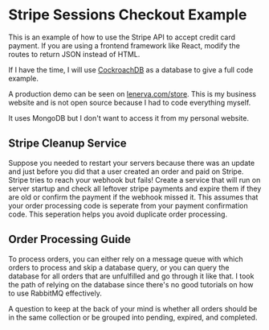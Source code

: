 # Stripe Sessions Checkout Example

This is an example of how to use the Stripe API to accept credit card payment.
If you are using a frontend framework like React, modify the routes to return JSON instead of HTML.

If I have the time, I will use [CockroachDB](https://www.cockroachlabs.com/blog/migrate-heroku-postgres-cockroachdb-serverless/#step-2-create-a-cockroachdb-cloud-account) as a database to give a full code example.

A production demo can be seen on [lenerva.com/store](https://lenerva.com/store). This is my business website and is not open source because I had to code everything myself.

It uses MongoDB but I don't want to access it from my personal website.

## Stripe Cleanup Service

Suppose you needed to restart your servers because there was an update and just before you did that a user created an order and paid on Stripe. Stripe tries to reach your webhook but fails! Create a service that will run on server startup and check all leftover stripe payments and expire them if they are old or confirm the payment if the webhook missed it. This assumes that your order processing code is seperate from your payment confirmation code. This seperation helps you avoid duplicate order processing.

## Order Processing Guide

To process orders, you can either rely on a message queue with which orders to process and skip a database query, or you can query the database for all orders that are unfulfilled and go through it like that. I took the path of relying on the database since there's no good tutorials on how to use RabbitMQ effectively.

A question to keep at the back of your mind is whether all orders should be in the same collection or be grouped into pending, expired, and completed.
